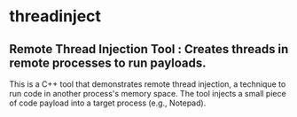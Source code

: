 # threadinject
Remote Thread Injection Tool : Creates threads in remote processes to run payloads.
-----------------------------------------------------------------------------------
This is a C++ tool that demonstrates remote thread injection, 
a technique to run code in another process's memory space. 
The tool injects a small piece of code payload into a target process (e.g., Notepad).
